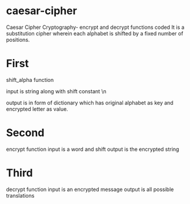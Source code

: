 # caesar-cipher
Caesar Cipher Cryptography- encrypt and decrypt functions coded
It is a substitution cipher wherein each alphabet is shifted by a fixed number of positions.
# First
shift_alpha function 

input is string along with shift constant \n

output is in form of dictionary which has original alphabet as key and encrypted letter as value. 
# Second
encrypt function
input is a word and shift
output is the encrypted string
# Third
decrypt function
input is an encrypted message
output is all possible translations
